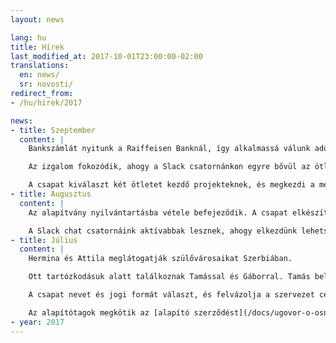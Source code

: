 ```yaml
---
layout: news

lang: hu
title: Hírek
last_modified_at: 2017-10-01T23:00:00-02:00
translations:
  en: news/
  sr: novosti/
redirect_from:
- /hu/hirek/2017

news:
- title: Szeptember
  content: |
    Bankszámlát nyitunk a Raiffeisen Banknál, így alkalmassá válunk adományok fogadására. Beadjuk az első adóbevallásunkat. A Benevity befejezi az átvilágítási folyamatot, és megfelelőnek nyilvánítja az alapítványt arra, hogy részt vegyen az adomány-programban.

    Az izgalom fokozódik, ahogy a Slack csatornánkon egyre bővül az ötleteink listája. Hermina megkezdi az alapítvány általános üzleti tervének a megszerkesztését. A weboldalunk tartalma fokozatosan bővül.

    A csapat kiválaszt két ötletet kezdő projekteknek, és megkezdi a megvalósítási tervek kidolgozását.
- title: Augusztus
  content: |
    Az alapítvány nyilvántartásba vétele befejeződik. A csapat elkészíti a logót és a pecsétet, telepíti a honlap legelső verzióját, és elindítja a regisztrációs folyamatot a TechSoup és a Benevity portáljain. Könyvelői szerződést kötünk a Prima Nota-val.

    A Slack chat csatornáink aktívabbak lesznek, ahogy elkezdünk lehetséges projektekről tárgyalni.
- title: Július
  content: |
    Hermina és Attila meglátogatják szülővárosaikat Szerbiában.

    Ott tartózkodásuk alatt találkoznak Tamással és Gáborral. Tamás beleegyezik abba, hogy ügyintézője és jogi képviselője legyen az alapítványnak. Gábor csatlakozik az igazgatói tanács harmadik tagjaként.

    A csapat nevet és jogi formát választ, és felvázolja a szervezet céljait és potenciális tevékenységeit.

    Az alapítótagok megkötik az [alapító szerződést](/docs/ugovor-o-osnivanju.pdf), megszerkesztik a [statútumot](/docs/statut.pdf) és a többi alapító okiratot, majd kérelmezik a cégjegyzékbe vételt.
- year: 2017
---
```


